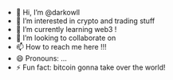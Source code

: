 - 👋 Hi, I’m @darkowll 
- 👀 I’m interested in crypto and trading stuff
- 🌱 I’m currently learning web3 !
- 💞️ I’m looking to collaborate on  
- 📫 How to reach me here !!!
- 😄 Pronouns: ...
- ⚡ Fun fact: bitcoin gonna take over the world!

<!---
darkowll/darkowll is a ✨ special ✨ repository because its `README.md` (this file) appears on your GitHub profile.
You can click the Preview link to take a look at your changes.
--->
